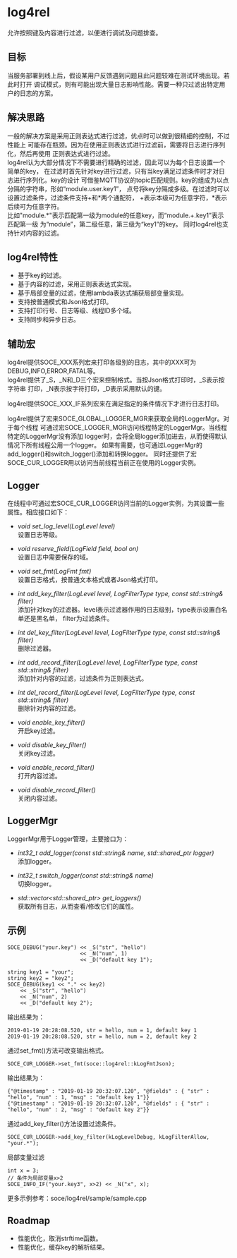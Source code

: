 # log4rel
允许按照键及内容进行过滤，以便进行调试及问题排查。

## 目标
当服务部署到线上后，假设某用户反馈遇到问题且此问题较难在测试环境出现。若此时打开
调试模式，则有可能出现大量日志影响性能。需要一种只过滤出特定用户的日志的方案。   

## 解决思路
一般的解决方案是采用正则表达式进行过滤，优点时可以做到很精细的控制，不过性能上
可能存在瓶颈。因为在使用正则表达式进行过滤前，需要将日志进行序列化，然后再使用
正则表达式进行过滤。   
log4rel认为大部分情况下不需要进行精确的过滤，因此可以为每个日志设置一个简单的key，
在过滤时首先针对key进行过滤，只有当key满足过滤条件时才对日志进行序列化。key的设计
可借鉴MQTT协议的topic匹配规则。key的组成为以点分隔的字符串，形如“module.user.key1”，
点号将key分隔成多级。在过滤时可以设置过滤条件，过滤条件支持+和*两个通配符，
+表示本级可为任意字符，*表示后续可为任意字符。   
比如"module.\*"表示匹配第一级为module的任意key，而“module.+.key1”表示匹配第一级
为“module”，第二级任意，第三级为“key1”的key。
同时log4rel也支持针对内容的过滤。

## log4rel特性
- 基于key的过滤。
- 基于内容的过滤，采用正则表表达式实现。
- 基于局部变量的过滤，使用lambda表达式捕获局部变量实现。
- 支持按普通模式和Json格式打印。
- 支持打印行号、日志等级、线程ID多个域。
- 支持同步和异步日志。

## 辅助宏
log4rel提供SOCE_XXX系列宏来打印各级别的日志，其中的XXX可为DEBUG,INFO,ERROR,FATAL等。   
log4rel提供了_S，_N和_D三个宏来控制格式。当按Json格式打印时，_S表示按字符串
打印，_N表示按字符打印，_D表示采用默认的键。

log4rel提供SOCE_XXX_IF系列宏来在满足指定的条件情况下才进行日志打印。

log4rel提供了宏来SOCE_GLOBAL_LOGGER_MGR来获取全局的LoggerMgr。对于每个线程
可通过宏SOCE_LOGGER_MGR访问线程特定的LoggerMgr。当线程特定的LoggerMgr没有添加
logger时，会将全局logger添加进去，从而使得默认情况下所有线程公用一个logger。
如果有需要，也可通过LoggerMgr的add_logger()和switch_logger()添加和转换logger。
同时还提供了宏SOCE_CUR_LOGGER用以访问当前线程当前正在使用的Logger实例。   

## Logger
在线程中可通过宏SOCE_CUR_LOGGER访问当前的Logger实例，为其设置一些属性。相应接口如下：
- *void set_log_level(LogLevel level)*   
设置日志等级。

- *void reserve_field(LogField field, bool on)*   
设置日志中需要保存的域。

- *void set_fmt(LogFmt fmt)*   
设置日志格式，按普通文本格式或者Json格式打印。

- *int add_key_filter(LogLevel level, LogFilterType type, const std::string& filter)*   
添加针对key的过滤器。level表示过滤器作用的日志级别，type表示设置白名单还是黑名单，
filter为过滤条件。

- *int del_key_filter(LogLevel level, LogFilterType type, const std::string& filter)*   
删除过滤器。

- *int add_record_filter(LogLevel level, LogFilterType type, const std::string& filter)*   
添加针对内容的过滤，过滤条件为正则表达式。

- *int del_record_filter(LogLevel level, LogFilterType type, const std::string& filter)*   
删除针对内容的过滤。

- *void enable_key_filter()*  
开启key过滤。

- *void disable_key_filter()*  
关闭key过滤。

- *void enable_record_filter()*   
打开内容过滤。

- *void disable_record_filter()*  
关闭内容过滤。

## LoggerMgr
LoggerMgr用于Logger管理，主要接口为：
- *int32_t add_logger(const std::string& name, std::shared_ptr<Logger> logger)*   
添加logger。

- *int32_t switch_logger(const std::string& name)*   
切换logger。

- *std::vector<std::shared_ptr<Logger>> get_loggers()*   
获取所有日志，从而查看/修改它们的属性。

## 示例
```
SOCE_DEBUG("your.key") << _S("str", "hello")
                       << _N("num", 1)
                       << _D("default key 1");

string key1 = "your";
string key2 = "key2";
SOCE_DEBUG(key1 << "." << key2)
    << _S("str", "hello")
    << _N("num", 2)
    << _D("default key 2");
```
输出结果为：
```
2019-01-19 20:28:08.520, str = hello, num = 1, default key 1
2019-01-19 20:28:08.520, str = hello, num = 2, default key 2
```
通过set_fmt()方法可改变输出格式。
```
SOCE_CUR_LOGGER->set_fmt(soce::log4rel::kLogFmtJson);
```
输出结果为：
```
{"@timestamp" : "2019-01-19 20:32:07.120", "@fields" : { "str" : "hello", "num" : 1, "msg" : "default key 1"}}
{"@timestamp" : "2019-01-19 20:32:07.120", "@fields" : { "str" : "hello", "num" : 2, "msg" : "default key 2"}}
```
通过add_key_filter()方法设置过滤条件。
```
SOCE_CUR_LOGGER->add_key_filter(kLogLevelDebug, kLogFilterAllow, "your.*");
```
局部变量过滤
```
int x = 3;
// 条件为局部变量x>2
SOCE_INFO_IF("your.key3", x>2) << _N("x", x);
```
更多示例参考：soce/log4rel/sample/sample.cpp

## Roadmap
- 性能优化，取消strftime函数。
- 性能优化，缓存key的解析结果。
